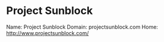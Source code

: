 
# Project Sunblock

Name: Project Sunblock
Domain: projectsunblock.com
Home: http://www.projectsunblock.com/

